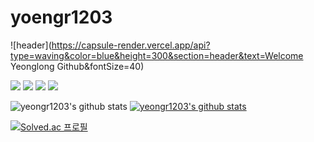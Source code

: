 # yoengr1203
<!-- 상단 로고 -->
![header](https://capsule-render.vercel.app/api?type=waving&color=blue&height=300&section=header&text=Welcome Yeonglong Github&fontSize=40)


<!-- 기술 -->
<!-- [![HTML5](https://img.shields.io/badge/HTML5-E34F26?style=flat-square&logo=HTML5&logoColor=white)](github.com/yeongr1203)
[![CSS](https://img.shields.io/badge/CSS-1572B6?style=flat-square&logo=CSS&logoColor=white)](github.com/yeongr1203)
[![PHP](https://img.shields.io/badge/PHP-777BB4?style=flat-square&logo=PHP&logoColor=white)](github.com/yeongr1203)
[![JavaScript](https://img.shields.io/badge/JavaScript-F7DF1E?style=flat-square&logo=JavaScript&logoColor=white)](github.com/yeongr1203) -->
<!-- [![태그이름](https://img.shields.io/badge/태그에 적히는 글씨-태그색?style=flat-square&logo=로고이름&logoColor=로고색)](관련된 내 링크) -->
<!-- <br> -->
<!-- Stack -->
<!-- <a href="[연결할 링크]" target="_blank"><img src="https://img.shields.io/badge/[쓰고 싶은 텍스트]-[컬러 코드]?style=flat-square&logo=[브랜드 이름]&logoColor=white"/></a> -->
<a><img src="https://img.shields.io/badge/HTML5-E34F26?style=flat-square&logo=HTML5&logoColor=white"/></a>
<a><img src="https://img.shields.io/badge/CSS-1572B6?style=flat-square&logo=CSS&logoColor=white"/></a>
<a><img src="https://img.shields.io/badge/PHP-777BB4?style=flat-square&logo=PHP&logoColor=white"/></a>
<a><img src="https://img.shields.io/badge/JavaScript-F7DF1E?style=flat-square&logo=JavaScript&logoColor=white"/></a>

<!-- commit state (커밋스테이트) -->
![yeongr1203's github stats](https://github-readme-stats.vercel.app/api?username=yeongr1203&show_icons=true)
[![yeongr1203's github stats](https://github-readme-stats.vercel.app/api/top-langs/?username=yeongr1203&show_icons=true&hide_border=true&title_color=004386&icon_color=004386&layout=compact)](https://github.com/yeongr1203)


<!-- 백준 커밋 -->

[![Solved.ac
프로필](http://mazassumnida.wtf/api/mini/generate_badge?boj=yeongr1203)](https://solved.ac/yeongr1203)

<!-- 큰것.
[![Solved.ac Profile](http://mazassumnida.wtf/api/v2/generate_badge?boj=yeongr1203)](https://solved.ac/profile/yeongr1203) 
-->

<!-- 
<div align=center>
 <img src="http://mazandi.herokuapp.com/api?handle=yeongr1203&theme=cold"/> 
</div<>
-->

<!-- ![footer](https://capsule-render.vercel.app/api?section=footer) -->
